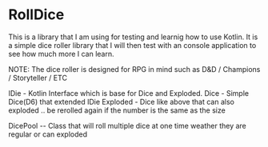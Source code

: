 # RollDice
This is a library that I am using for testing and learnig how to use Kotlin. It is a simple dice roller library that I
will then test with an console application to see how much more I can learn.

NOTE: The dice roller is designed for RPG in mind such as D&D / Champions / Storyteller / ETC

IDie - Kotlin Interface which is base for Dice and Exploded.
    Dice - Simple Dice(D6) that extended IDie
    Exploded - Dice like above that can also exploded .. be rerolled again if the number is the same as the size

DicePool -- Class that will roll multiple dice at one time weather they are regular or can exploded